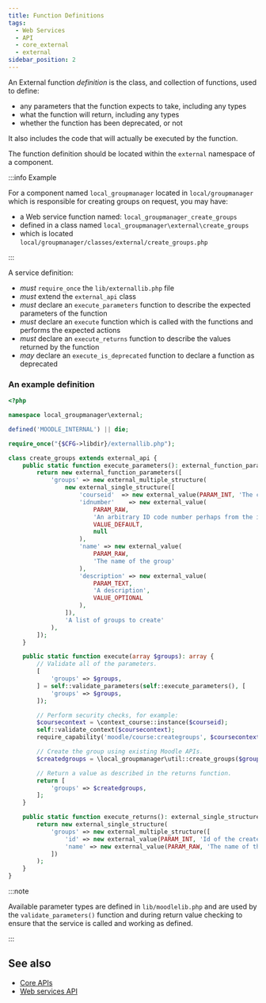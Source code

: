 ```yaml
---
title: Function Definitions
tags:
  - Web Services
  - API
  - core_external
  - external
sidebar_position: 2
---
```


An External function _definition_ is the class, and collection of functions, used to define:

- any parameters that the function expects to take, including any types
- what the function will return, including any types
- whether the function has been deprecated, or not

It also includes the code that will actually be executed by the function.

The function definition should be located within the `external` namespace of a component.

:::info Example

For a component named `local_groupmanager` located in `local/groupmanager` which is responsible for creating groups on request, you may have:

- a Web service function named: `local_groupmanager_create_groups`
- defined in a class named `local_groupmanager\external\create_groups`
- which is located `local/groupmanager/classes/external/create_groups.php`

:::

A service definition:

- _must_ `require_once` the `lib/externallib.php` file
- _must_ extend the `external_api` class
- _must_ declare an `execute_parameters` function to describe the expected parameters of the function
- _must_ declare an `execute` function which is called with the functions and performs the expected actions
- _must_ declare an `execute_returns` function to describe the values returned by the function
- _may_ declare an `execute_is_deprecated` function to declare a function as deprecated

### An example definition

```php title="local/groupmanager/classes/external/create_groups.php"
<?php

namespace local_groupmanager\external;

defined('MOODLE_INTERNAL') || die;

require_once("{$CFG->libdir}/externallib.php");

class create_groups extends external_api {
    public static function execute_parameters(): external_function_parameters {
        return new external_function_parameters([
            'groups' => new external_multiple_structure(
                new external_single_structure([
                    'courseid'  => new external_value(PARAM_INT, 'The course to create the group for'),
                    'idnumber'    => new external_value(
                        PARAM_RAW,
                        'An arbitrary ID code number perhaps from the institution',
                        VALUE_DEFAULT,
                        null
                    ),
                    'name' => new external_value(
                        PARAM_RAW,
                        'The name of the group'
                    ),
                    'description' => new external_value(
                        PARAM_TEXT,
                        'A description',
                        VALUE_OPTIONAL
                    ),
                ]),
                'A list of groups to create'
            ),
        ]);
    }

    public static function execute(array $groups): array {
        // Validate all of the parameters.
        [
            'groups' => $groups,
        ] = self::validate_parameters(self::execute_parameters(), [
            'groups' => $groups,
        ]);

        // Perform security checks, for example:
        $coursecontext = \context_course::instance($courseid);
        self::validate_context($coursecontext);
        require_capability('moodle/course:creategroups', $coursecontext);

        // Create the group using existing Moodle APIs.
        $createdgroups = \local_groupmanager\util::create_groups($groups)

        // Return a value as described in the returns function.
        return [
            'groups' => $createdgroups,
        ];
    }

    public static function execute_returns(): external_single_structure {
        return new external_single_structure(
            'groups' => new external_multiple_structure([
                'id' => new external_value(PARAM_INT, 'Id of the created user'),
                'name' => new external_value(PARAM_RAW, 'The name of the group'),
            ])
        );
    }
}
```

:::note

Available parameter types are defined in `lib/moodlelib.php` and are used by the `validate_parameters()` function and during return value checking to ensure that the service is called and working as defined.

:::

## See also

- [Core APIs](../../../apis.md)
- [Web services API](https://docs.moodle.org/dev/Web_services_API)
